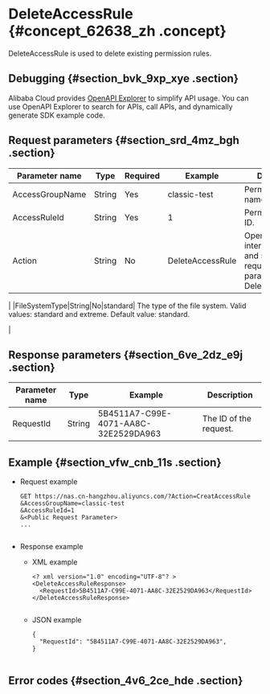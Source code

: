 # DeleteAccessRule {#concept_62638_zh .concept}

DeleteAccessRule is used to delete existing permission rules.

## Debugging {#section_bvk_9xp_xye .section}

Alibaba Cloud provides [OpenAPI Explorer](https://api.aliyun.com/#product=NAS&api=DescribeMountTargets) to simplify API usage. You can use OpenAPI Explorer to search for APIs, call APIs, and dynamically generate SDK example code.

## Request parameters {#section_srd_4mz_bgh .section}

|Parameter name|Type|Required|Example|Description|
|--------------|----|--------|-------|-----------|
|AccessGroupName|String|Yes|classic-test|Permission group name.|
|AccessRuleId|String|Yes|1|Permission Rule ID.|
|Action|String|No|DeleteAccessRule| Operation interface name and system required parameter. Value: DeleteAccessRule.

 |
|FileSystemType|String|No|standard| The type of the file system. Valid values: standard and extreme. Default value: standard.

 |

## Response parameters {#section_6ve_2dz_e9j .section}

|Parameter name|Type|Example|Description|
|--------------|----|-------|-----------|
|RequestId|String|5B4511A7-C99E-4071-AA8C-32E2529DA963|The ID of the request.|

## Example {#section_vfw_cnb_11s .section}

-   Request example

    ``` {#codeblock_r34_jtf_hj0 .language-shell}
    GET https://nas.cn-hangzhou.aliyuncs.com/?Action=CreatAccessRule
    &AccessGroupName=classic-test
    &AccessRuleId=1
    &<Public Request Parameter>
    ...
    					
    ```

-   Response example
    -   XML example

        ``` {#codeblock_mxx_16p_a7h .language-xml}
        <? xml version="1.0" encoding="UTF-8"? >
        <DeleteAccessRuleResponse>
          <RequestId>5B4511A7-C99E-4071-AA8C-32E2529DA963</RequestId>
        </DeleteAccessRuleResponse>
        							
        ```

    -   JSON example

        ``` {#codeblock_zfl_yz6_0up .language-json}
        {
          "RequestId": "5B4511A7-C99E-4071-AA8C-32E2529DA963",
        }
        							
        ```


## Error codes {#section_4v6_2ce_hde .section}

